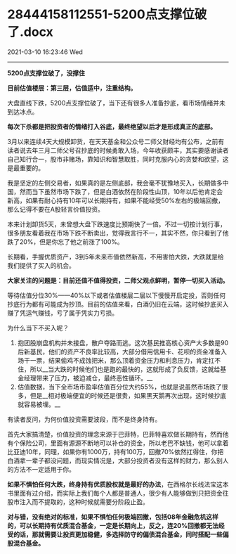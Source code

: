 # 28444158112551-5200点支撑位破了.docx

2021-03-10 16:23:46 Wed

----

__5200点支撑位破了，没撑住__

__目前估值楼层：第三层，估值适中，注重结构。__

  
大盘直线下跌，5200点支撑位破了，当下还有很多人准备抄底，看市场情绪并未到达冰点。

__每次下杀都是把投资者的情绪打入谷底，最终绝望以后才是形成真正的底部。__

3月以来连续4天大规模卸货，在天天基金和公众号二师父财经均有公布，之前有读者说去年三月二师父号召抄底的时候勇敢入场，今年收获颇丰，其实要感谢读者自己知行合一，股市非赌场，靠知识和智慧取胜，同时克服内心的贪婪和欲望，这是最重要的。

我是坚定的左侧交易者，如果真的是左侧底部，我会毫不犹豫地买入，长期做多中国，然而当下虽然市场下跌了，但是白酒依然在阶段性山顶，10年以后他肯定会新高，如果有耐心持有10年可以长期持有，如果不能经受50%左右的极端回撤，那么记得不要在A股轻言价值投资。

本来计划卸货5天，未曾想大盘下跌速度比预期快了一倍。不过一切按计划行事，很多朋友看着我在市场下跌不断卖出，觉得我言行不一，其实不然，你只看到了他跌了20%，但是你忘了他之前涨了100%。

长期看，手握优质资产，3到5年未来市值依然新高，不用害怕大跌，大跌就是给我们提供了买入的机会。

__大家关注的问题是：目前还值不值得投资，二师父观点鲜明，暂停一切买入活动。__

等待估值分位30%——40%以下或者估值楼层二层以下慢慢开启定投，否则任何抄底行为都有可能成为抄顶。目前的估值来看，白酒仍旧在云端，这时候抄底买入赚了凭运气赚钱，亏了属于凭实力亏损。

为什么当下不买入呢？

1. 抱团股崩盘机构并未接盘，散户夺路而逃。这次基民推高核心资产大多数是90后新基民，他们的资产不良率比较高，大部分借用信用卡、花呗的资金准备入场干一票，结果偷鸡不成蚀把米，那么顶着资金压力和利息压力，肯定扛不住，所以__当大跌的时候他们也是跑的最快的，这就形成了负反馈，这就给基金经理带来了压力，被迫减仓，最终恶性循环。__
2. 估值数据，当下全市场市盈率估值百分位大约55%，也就是说虽然市场跌了很多，但是__相对极端便宜的时候还是很贵，如果黑天鹅再次出现，这时候抄底就容易被埋。__

有读者反问，为何价值投资需要波段，而不是终身持有。

首先大家搞清楚，价值投资的理念来源于巴菲特，巴菲特喜欢做长期持有，然而他有个保险公司，里面有源源不断地可以补仓的资金，所以老巴不缺钱，他可以拿着比亚迪10年，同理，如果你有1000万，持有100万，回撤70%依然扛得住，你把白酒拿一辈子都没问题，而现实情况是，大部分投资者没有这样的财力，那么别人的方法不一定适用于你。

__如果不惧怕任何大跌，终身持有优质股权就是最好的办法__，在西格尔长线法宝这本书里面有过介绍，而实际上我们每个人都是普通人，很少有人能够做到只把资金往股市注入而不提取的，这种时候就需要分阶段止盈。

__对与错，没有绝对的标准，如果不惧怕任何极端回撤，包括08年金融危机这样的，可以长期持有优质混合基金，一定是长期向上，反之，连20%回撤都无法经受的话，那就需要让投资更加稳健，多选择防守的偏债混合基金，同时搭配一些偏股混合基金。__

